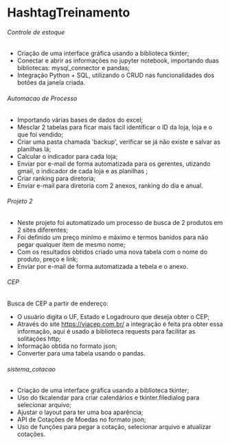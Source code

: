 # HashtagTreinamento

###### Controle de estoque
- Criação de uma interface gráfica usando a biblioteca tkinter;
- Conectar e abrir as informações no jupyter notebook, importando duas bibliotecas: mysql_connector e pandas;
- Integração Python + SQL, utilizando o CRUD nas funcionalidades dos botões da janela criada.

###### Automacao de Processo
- Importando várias bases de dados do excel;
- Mesclar 2 tabelas para ficar mais fácil identificar o ID da loja, loja e o que foi vendido;
- Criar uma pasta chamada 'backup', verificar se já não existe e salvar as planilhas lá;
- Calcular o indicador para cada loja;
- Enviar por e-mail de forma automatizada para os gerentes, utizando gmail, o indicador de cada loja e as planilhas ;
- Criar ranking para diretoria;
- Enviar e-mail para diretoria com 2 anexos, ranking do dia e anual.

###### Projeto 2
- Neste projeto foi automatizado um processo de busca de 2 produtos em 2 sites diferentes; 
- Foi definido um preço minímo e máximo e termos banidos para não pegar qualquer item de mesmo nome;
- Com os resultados obtidos criado uma nova tabela com o nome do produto, preço e link;
- Enviar por e-mail de forma automatizada a tebela e o anexo.

###### CEP
Busca de CEP a partir de endereço:
- O usuário digita o UF, Estado e Logadrouro que deseja obter o CEP;
- Através do site <https://viacep.com.br/> a integração é feita pra obter essa informação, aqui é usado a biblioteca requests para facilitar as solitações http;
- Informação obtida no formato json;
- Converter para uma tabela usando o pandas.

###### sistema_cotacao
- Criação de uma interface gráfica usando a biblioteca tkinter;
- Uso do tkcalendar para criar calendários e tkinter.filedialog para selecionar arquivo;
- Ajustar o layout para ter uma boa aparência;
- API de Cotações de Moedas no formato json;
- Uso de funções para pegar a cotação, selecionar arquivo e atualizar cotações.
